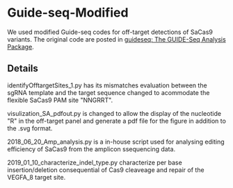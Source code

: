 # Guide-seq-Modified
We used modified Guide-seq codes for off-target detections of SaCas9 variants. The original code are posted in [guideseq: The GUIDE-Seq Analysis Package](https://github.com/aryeelab/guideseq).

## Details
identifyOfftargetSites_1.py has its mismatches evaluation between the sgRNA template and the target sequence changed to acommodate the flexible SaCas9 PAM site "NNGRRT".

visulization_SA_pdfout.py is changed to allow the display of the nucleotide "R" in the off-target panel and generate a pdf file for the figure in addition to the .svg format.  

2018_06_20_Amp_analysis.py is a in-house script used for analysing editing efficiency of SaCas9 from the amplicon ssequencing data. 

2019_01_10_characterize_indel_type.py characterize per base insertion/deletion consequential of Cas9 cleaveage and repair of the VEGFA_8 target site.

